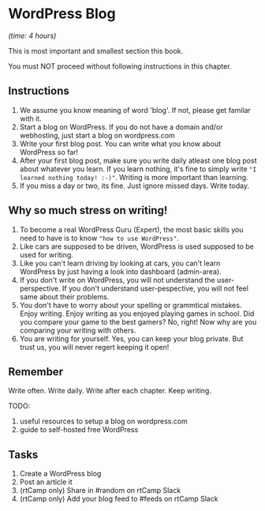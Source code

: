 # WordPress Blog

_\(time: 4 hours\)_

This is most important and smallest section this book.

You must NOT proceed without following instructions in this chapter.

## Instructions

1. We assume you know meaning of word 'blog'. If not, please get familar with it.
2. Start a blog on WordPress. If you do not have a domain and/or webhosting, just start a blog on wordpress.com
3. Write your first blog post. You can write what you know about WordPress so far!
4. After your first blog post, make sure you write daily atleast one blog post about whatever you learn. If you learn nothing, it's fine to simply write `"I learned nothing today! :-)"`. Writing is more important than learning.
5. If you miss a day or two, its fine. Just ignore missed days. Write today.

## Why so much stress on writing!

1. To become a real WordPress Guru \(Expert\), the most basic skills you need to have is to know `"how to use WordPress"`.
2. Like cars are supposed to be driven, WordPress is used supposed to be used for writing.
3. Like you can't learn driving by looking at cars, you can't learn WordPress by just having a look into dashboard \(admin-area\).
4. If you don't write on WordPress, you will not understand the user-perspective. If you don't understand user-pespective, you will not feel same about their problems.
5. You don't have to worry about your spelling or grammtical mistakes. Enjoy writing. Enjoy writing as you enjoyed playing games in school. Did you compare your game to the best gamers? No, right! Now why are you comparing your writing with others.
6. You are writing for yourself. Yes, you can keep your blog private. But trust us, you will never regert keeping it open!

## Remember

Write often. Write daily. Write after each chapter. Keep writing.

TODO:  
1. useful resources to setup a blog on wordpress.com  
2. guide to self-hosted free WordPress

## Tasks

1. Create a WordPress blog
2. Post an article it
3. \(rtCamp only\) Share in \#random on rtCamp Slack
4. \(rtCamp only\) Add your blog feed to \#feeds on rtCamp Slack




